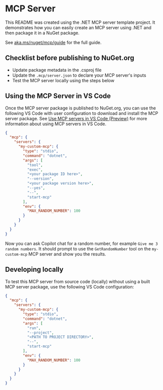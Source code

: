 # MCP Server

This README was created using the .NET MCP server template project. It demonstrates how you can easily create an MCP server using .NET and then package it in a NuGet package.

See [aka.ms/nuget/mcp/guide](https://aka.ms/nuget/mcp/guide) for the full guide.

## Checklist before publishing to NuGet.org

- Update package metadata in the .csproj file
- Update the `.mcp/server.json` to declare your MCP server's inputs
- Test the MCP server locally using the steps below 

## Using the MCP Server in VS Code

Once the MCP server package is published to NuGet.org, you can use the following VS Code with user configuration to download and install the MCP server package. See [Use MCP servers in VS Code (Preview)](https://code.visualstudio.com/docs/copilot/chat/mcp-servers) for more information about using MCP servers in VS Code.

```json
{
  "mcp": {
    "servers": {
      "my-custom-mcp": {
        "type": "stdio",
        "command": "dotnet",
        "args": [
          "tool",
          "exec",
          "<your package ID here>",
          "--version",
          "<your package version here>",
          "--yes",
          "--",
          "start-mcp"
        ],
        "env": {
          "MAX_RANDOM_NUMBER": 100
        }
      }
    }
  }
}
```

Now you can ask Copilot chat for a random number, for example `Give me 3 random numbers`. It should prompt to use the `GetRandomNumber` tool on the `my-custom-mcp` MCP server and show you the results.

## Developing locally

To test this MCP server from source code (locally) without using a built MCP server package, use the following VS Code configuration:

```json
{
  "mcp": {
    "servers": {
      "my-custom-mcp": {
        "type": "stdio",
        "command": "dotnet",
        "args": [
          "run",
          "--project",
          "<PATH TO PROJECT DIRECTORY>",
          "--",
          "start-mcp"
        ],
        "env": {
          "MAX_RANDOM_NUMBER": 100
        }
      }
    }
  }
}
```
